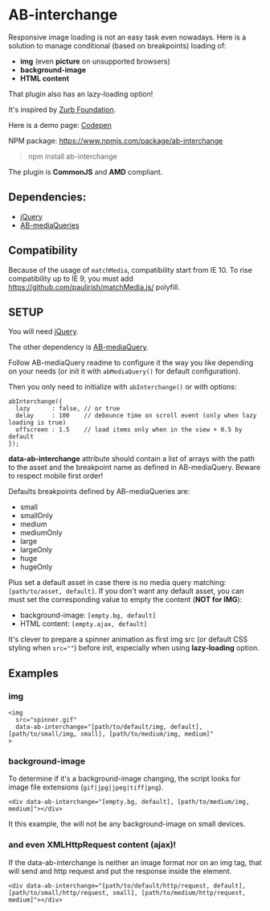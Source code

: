 # AB-interchange

Responsive image loading is not an easy task even nowadays. Here is a solution to manage conditional (based on breakpoints) loading of:
- **img** (even **picture** on unsupported browsers)
- **background-image**
- **HTML content**

That plugin also has an lazy-loading option!

It's inspired by [Zurb Foundation](https://github.com/zurb/foundation-sites).

Here is a demo page: [Codepen](http://codepen.io/lordfpx/pen/yJbwrK)

NPM package: https://www.npmjs.com/package/ab-interchange

> npm install ab-interchange

The plugin is **CommonJS** and **AMD** compliant.

## Dependencies:

- [jQuery](https://jquery.com/)
- [AB-mediaQueries](https://www.npmjs.com/package/ab-mediaquery)


## Compatibility

Because of the usage of `matchMedia`, compatibility start from IE 10. To rise compatibility up to IE 9, you must add https://github.com/paulirish/matchMedia.js/ polyfill.


## SETUP

You will need [jQuery](https://jquery.com/).

The other dependency is [AB-mediaQuery](https://www.npmjs.com/package/ab-mediaquery).

Follow AB-mediaQuery readme to configure it the way you like depending on your needs (or init it with `abMediaQuery()` for default configuration).

Then you only need to initialize with `abInterchange()` or with options:

  ```
  abInterchange({
    lazy      : false, // or true
    delay     : 100    // debounce time on scroll event (only when lazy loading is true)
    offscreen : 1.5    // load items only when in the view + 0.5 by default
  });
  ```

**data-ab-interchange** attribute should contain a list of arrays with the path to the asset and the breakpoint name as defined in AB-mediaQuery. Beware to respect mobile first order!

Defaults breakpoints defined by AB-mediaQueries are:
- small
- smallOnly
- medium
- mediumOnly
- large
- largeOnly
- huge
- hugeOnly

Plus set a default asset in case there is no media query matching: `[path/to/asset, default]`.
If you don't want any default asset, you can must set the corresponding value to empty the content (**NOT for IMG**):
- background-image: `[empty.bg, default]`
- HTML content: `[empty.ajax, default]`

It's clever to prepare a spinner animation as first img src (or default CSS styling when `src=""`) before init, especially when using **lazy-loading** option.


## Examples

### **img**

  ```
  <img
    src="spinner.gif"
    data-ab-interchange="[path/to/default/img, default], [path/to/small/img, small], [path/to/medium/img, medium]"
  >
  ```


### **background-image**

To determine if it's a background-image changing, the script looks for image file extensions (`gif|jpg|jpeg|tiff|png`).

  ```
  <div data-ab-interchange="[empty.bg, default], [path/to/medium/img, medium]"></div>
  ```

It this example, the will not be any background-image on small devices.


### **and even XMLHttpRequest content (ajax)!**

If the data-ab-interchange is neither an image format nor on an img tag, that will send and http request and put the response inside the element.

  ```
  <div data-ab-interchange="[path/to/default/http/request, default], [path/to/small/http/request, small], [path/to/medium/http/request, medium]"></div>
  ```
